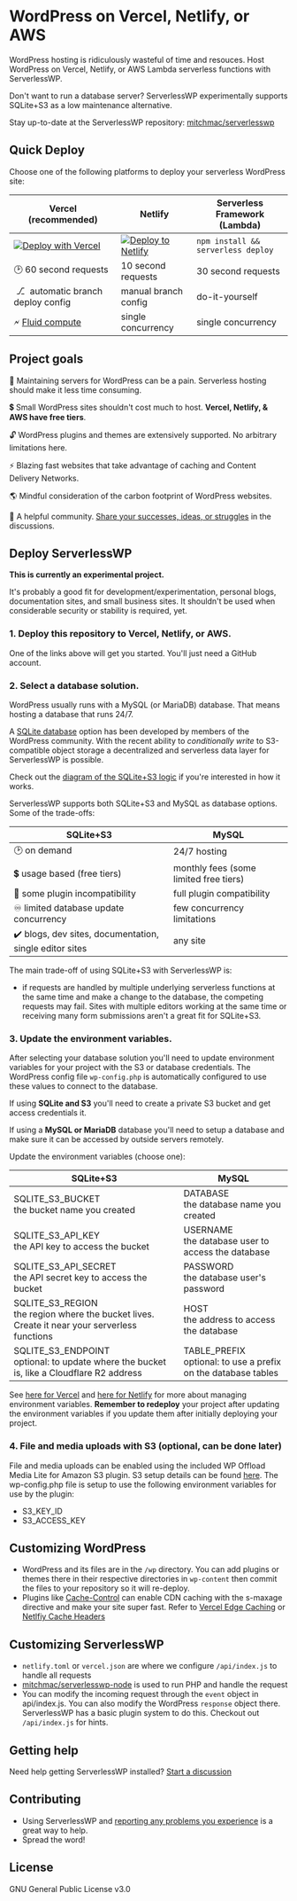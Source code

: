 # WordPress on Vercel, Netlify, or AWS
WordPress hosting is ridiculously wasteful of time and resouces. Host WordPress on Vercel, Netlify, or AWS Lambda serverless functions with ServerlessWP.

Don't want to run a database server? ServerlessWP experimentally supports SQLite+S3 as a low maintenance alternative.

Stay up-to-date at the ServerlessWP repository: [mitchmac/serverlesswp](https://github.com/mitchmac/serverlesswp)

## Quick Deploy

Choose one of the following platforms to deploy your serverless WordPress site:

| Vercel (recommended)  | Netlify  | Serverless Framework (Lambda)  |
|---|---|---|
| [![Deploy with Vercel](https://vercel.com/button)](https://vercel.com/new/clone?repository-url=https%3A%2F%2Fgithub.com%2Fmitchmac%2Fserverlesswp&project-name=serverlesswp&repository-name=serverlesswp)  | [![Deploy to Netlify](https://www.netlify.com/img/deploy/button.svg)](https://app.netlify.com/start/deploy?repository=https://github.com/mitchmac/serverlesswp)  |  ```npm install && serverless deploy``` |
| 🕑 60 second requests   | 10 second requests  | 30 second requests  |
| &nbsp;⎇&nbsp; automatic branch deploy config   | manual branch config  | do-it-yourself  |
| 🗲 [Fluid compute](https://vercel.com/fluid) | single concurrency | single concurrency |


## Project goals

🌴 Maintaining servers for WordPress can be a pain. Serverless hosting should make it less time consuming.

💲 Small WordPress sites shouldn't cost much to host. **Vercel, Netlify, & AWS have free tiers**.

🔓 WordPress plugins and themes are extensively supported. No arbitrary limitations here.

⚡ Blazing fast websites that take advantage of caching and Content Delivery Networks.

🌎 Mindful consideration of the carbon footprint of WordPress websites.

🤝 A helpful community. [Share your successes, ideas, or struggles](https://github.com/mitchmac/ServerlessWP/discussions) in the discussions.

## Deploy ServerlessWP

**This is currently an experimental project.**

It's probably a good fit for development/experimentation, personal blogs, documentation sites, and small business sites. It shouldn't be used when considerable security or stability is required, yet.

### 1. Deploy this repository to Vercel, Netlify, or AWS.
One of the links above will get you started. You'll just need a GitHub account.

### 2. Select a database solution.
WordPress usually runs with a MySQL (or MariaDB) database. That means hosting a database that runs 24/7.

A [SQLite database](https://github.com/WordPress/sqlite-database-integration) option has been developed by members of the WordPress community. With the recent ability to *conditionally write* to S3-compatible object storage a decentralized and serverless data layer for ServerlessWP is possible.

Check out the [diagram of the SQLite+S3 logic](https://github.com/mitchmac/ServerlessWP/wiki/How-does-SQLite-with-S3-work-with-ServerlessWP%3F) if you're interested in how it works.

ServerlessWP supports both SQLite+S3 and MySQL as database options. Some of the trade-offs:

| SQLite+S3 | MySQL |
|---|---|
| 🕑 on demand   | 24/7 hosting |
| 💲 usage based (free tiers) | monthly fees (some limited free tiers) |
| 🧩 some plugin incompatibility | full plugin compatibility |
| ♾️ limited database update concurrency | few concurrency limitations |
| ✔️ blogs, dev sites, documentation, single editor sites | any site |

The main trade-off of using SQLite+S3 with ServerlessWP is:
- if requests are handled by multiple underlying serverless functions at the same time and make a change to the database, the competing requests may fail. Sites with multiple editors working at the same time or receiving many form submissions aren't a great fit for SQLite+S3.

### 3. **Update the environment variables.**
After selecting your database solution you'll need to update environment variables for your project with the S3 or database credentials. The WordPress config file ```wp-config.php``` is automatically configured to use these values to connect to the database. 

If using **SQLite and S3** you'll need to create a private S3 bucket and get access credentials it.

If using a **MySQL or MariaDB** database you'll need to setup a database and make sure it can be accessed by outside servers remotely.

Update the environment variables (choose one):

| SQLite+S3 | MySQL |
|---|---|
| SQLITE_S3_BUCKET <br> the bucket name you created | DATABASE <br> the database name you created |
| SQLITE_S3_API_KEY <br> the API key to access the bucket | USERNAME <br> the database user to access the database |
| SQLITE_S3_API_SECRET <br> the API secret key to access the bucket | PASSWORD <br> the database user's password |
| SQLITE_S3_REGION <br> the region where the bucket lives. Create it near your serverless functions | HOST <br> the address to access the database
| SQLITE_S3_ENDPOINT <br> optional: to update where the bucket is, like a Cloudflare R2 address | TABLE_PREFIX <br> optional: to use a prefix on the database tables |

See [here for Vercel](https://vercel.com/docs/concepts/projects/environment-variables) and [here for Netlify](https://docs.netlify.com/environment-variables/overview/) for more about managing environment variables. **Remember to redeploy** your project after updating the environment variables if you update them after initially deploying your project.

### 4. File and media uploads with S3 (optional, can be done later) 
File and media uploads can be enabled using the included WP Offload Media Lite for Amazon S3 plugin. S3 setup details can be found [here](https://deliciousbrains.com/wp-offload-media/doc/amazon-s3-quick-start-guide/). The wp-config.php file is setup to use the following environment variables for use by the plugin:
- S3_KEY_ID
- S3_ACCESS_KEY

## Customizing WordPress
- WordPress and its files are in the ```/wp``` directory. You can add plugins or themes there in their respective directories in ```wp-content``` then commit the files to your repository so it will re-deploy.
- Plugins like [Cache-Control](https://wordpress.org/plugins/cache-control/) can enable CDN caching with the s-maxage directive and make your site super fast. Refer to [Vercel Edge Caching](https://vercel.com/docs/concepts/edge-network/caching) or [Netlfiy Cache Headers](https://docs.netlify.com/edge-functions/optional-configuration/#supported-headers)

## Customizing ServerlessWP
- `netlify.toml` or `vercel.json` are where we configure ```/api/index.js``` to handle all requests
- [mitchmac/serverlesswp-node](https://github.com/mitchmac/serverlesswp-node) is used to run PHP and handle the request
- You can modify the incoming request through the ```event``` object in api/index.js. You can also modify the WordPress ```response``` object there. ServerlessWP has a basic plugin system to do this. Checkout out ```/api/index.js``` for hints.

## Getting help
Need help getting ServerlessWP installed? [Start a discussion](https://github.com/mitchmac/ServerlessWP/discussions)

## Contributing
- Using ServerlessWP and [reporting any problems you experience](https://github.com/mitchmac/ServerlessWP/issues) is a great way to help.
- Spread the word!

## License
GNU General Public License v3.0
